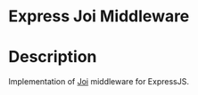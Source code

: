 Express Joi Middleware
======================


# Description
Implementation of [Joi](https://github.com/hapijs/joi) middleware for ExpressJS.


